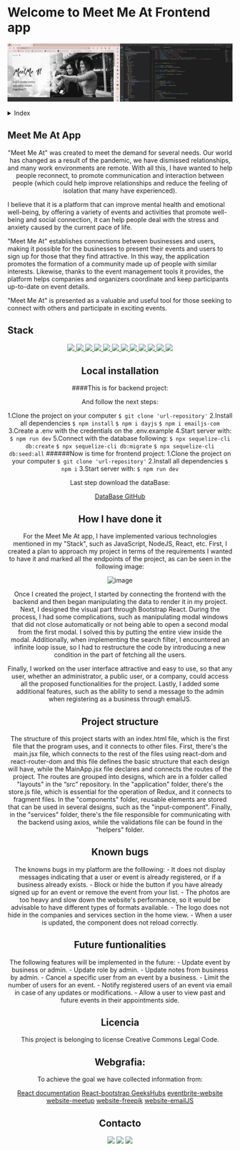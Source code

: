 # Welcome to Meet Me At Frontend app  
<p aling="center"><img src="./MeetMeAt/src/assets/mainpicture.jpg"/></p>

<details>
  <summary>Index</summary>
  <ol>
    <li><a href="#meet-me-at-app">About Meet Me At app</a></li>
    <li><a href="#stack">Stack</a></li>
    <li><a href="#local-instalation">Local installation</a></li>
    <li><a href="#how-i-have-done-it">How I done it</a></li>
    <li><a href="#project-structure">Project structure</a></li>
    <li><a href="#known-bugs">Known bugs</a></li>
    <li><a href="#future-functionalities">Future funtionalities</a></li>
    <li><a href="#licence">Licence</a></li>
    <li><a href="#webgraphy">Webgraphy</a></li>
    <li><a href="#contact">Contact</a></li>
  </ol>
</details>

## Meet Me At App

<p align="center">"Meet Me At" was created to meet the demand for several needs. Our world has changed as a result of the pandemic, we have dismissed relationships, and many work environments are remote. With all this, I have wanted to help people reconnect, to promote communication and interaction between people (which could help improve relationships and reduce the feeling of isolation that many have experienced).

I believe that it is a platform that can improve mental health and emotional well-being, by offering a variety of events and activities that promote well-being and social connection, it can help people deal with the stress and anxiety caused by the current pace of life.

"Meet Me At" establishes connections between businesses and users, making it possible for the businesses to present their events and users to sign up for those that they find attractive. In this way, the application promotes the formation of a community made up of people with similar interests. Likewise, thanks to the event management tools it provides, the platform helps companies and organizers coordinate and keep participants up-to-date on event details. 

"Meet Me At" is presented as a valuable and useful tool for those seeking to connect with others and participate in exciting events.</p>



## Stack
<div align="center">
<a href="https://www.reactjs.com/">
    <img src= "https://img.shields.io/badge/React-20232A?style=for-the-badge&logo=react&logoColor=61DAFB"/>
</a>
<a href="https://developer.mozilla.org/es/docs/Web/JavaScript">
    <img src= "https://img.shields.io/badge/javascipt-EFD81D?style=for-the-badge&logo=javascript&logoColor=black"/>
</a>
 <a href="https://redux.js.org/">
    <img src= "https://user-images.githubusercontent.com/121863208/227808568-89a147ae-a047-4b1c-8065-9de44bd9bcb2.svg"/>
</a>
<a href="https://react-bootstrap.github.io/">
    <img src= "https://user-images.githubusercontent.com/121863208/227808594-021a15ab-7e14-454b-b977-4a5ade8287ed.svg"/>
</a>
<a href="https://nodejs.org/en">
    <img src= "https://user-images.githubusercontent.com/121863208/227808607-7170e528-cc5d-4a04-a7ec-edfad90e2a1e.svg"/>
</a>
<a href="https://github.com/">
    <img src= "https://user-images.githubusercontent.com/121863208/227808612-8d3f0fee-99d9-45d8-8274-6584c9ac0b38.svg"/>
</a>
<a href="https://git-scm.com/downloads">
    <img src= "https://user-images.githubusercontent.com/121863208/227808620-cd6e5d5c-dd63-4a9d-b19d-0983807cae95.svg"/>
</a>
<a href="https://aws.amazon.com/es/">
    <img src= "https://user-images.githubusercontent.com/121863208/227808635-e232785c-0d4c-4067-ad94-c33a707c3d17.svg"/>
</a>
<a href="https://developer.mozilla.org/es/docs/Web/CSS">
    <img src= "https://user-images.githubusercontent.com/121863208/227808642-a8dcfecb-74b9-4796-8b2b-7bfe5cf1b4ba.svg"/>
</a>
<a href="https://nextjs.org/">
    <img src= "https://user-images.githubusercontent.com/121863208/227808660-c8b59b3d-34bd-446f-83e1-8157f5a09b98.svg"/>
</a>
<a href="https://expressjs.com/">
    <img src= "https://user-images.githubusercontent.com/121863208/227808665-1bf127e8-1ad3-4836-b42e-92bb5844a260.svg"/>
</a>
<a href="https://www.sequelize.org/">
    <img src= "https://img.shields.io/badge/sequelize-3C76C3?style=for-the-badge&logo=sequelize&logoColor=white"/>
</a>

## Local installation
####This is for backend project:

  And follow the next steps:

 1.Clone the project on your computer
    ` $ git clone 'url-repository' `
 2.Install all dependencies
    ` $ npm install `
    ` $ npm i dayjs `
    ` $ npm i emailjs-com `
 3.Create a .env with the credentials on the .env.example
 4.Start server with:
   ``` $ npm run dev ```
 5.Connect with the database following:
    ``` $ npx sequelize-cli db:create ```
    ``` $ npx sequelize-cli db:migrate ```
    ``` $ npx sequelize-cli db:seed:all ```
######Now is time for frontend project:
 1.Clone the project on your computer
    ` $ git clone 'url-repository' `
 2.Install all dependencies
    ` $ npm i `
 3.Start server with:
   ``` $ npm run dev ```

Last step download the dataBase:

 [DataBase GitHub](https://github.com/LauraSanchezLucas/lsl-MeetMeAt-Final-Project-GeeksHubs)

## How I have done it
For the Meet Me At app, I have implemented various technologies mentioned in my "Stack", such as JavaScript, NodeJS, React, etc. First, I created a plan to approach my project in terms of the requirements I wanted to have it and marked all the endpoints of the project, as can be seen in the following image:

![image](./assets/../MeetMeAt/src/assets/readmepicture1.jpg)

Once I created the project, I started by connecting the frontend with the backend and then began manipulating the data to render it in my project. Next, I designed the visual part through Bootstrap React. 
During the process, I had some complications, such as manipulating modal windows that did not close automatically or not being able to open a second modal from the first modal. I solved this by putting the entire view inside the modal. Additionally, when implementing the search filter, I encountered an infinite loop issue, so I had to restructure the code by introducing a new condition in the part of fetching all the users.

Finally, I worked on the user interface attractive and easy to use, so that any user, whether an administrator, a public user, or a company, could access all the proposed functionalities for the project. Lastly, I added some additional features, such as the ability to send a message to the admin when registering as a business through emailJS.

## Project structure

The structure of this project starts with an index.html file, which is the first file that the program uses, and it connects to other files. First, there's the main.jsx file, which connects to the rest of the files using react-dom and react-router-dom and this file defines the basic structure that each design will have, while the MainApp.jsx file declares and connects the routes of the project. The routes are grouped into designs, which are in a folder called "layouts" in the “src” repository. 
In the "application" folder, there's the store.js file, which is essential for the operation of Redux, and it connects to fragment files. 
In the "components" folder, reusable elements are stored that can be used in several designs, such as the "input-component". 
Finally, in the "services" folder, there's the file responsible for communicating with the backend using axios, while the validations file can be found in the "helpers" folder.

## Known bugs
 The knowns bugs in my platform are the folllowing:
    -   It does not display messages indicating that a user or event is already registered, or if a business already exists.
    -   Block or hide the button if you have already signed up for an event or remove the event from your list.
    -   The photos are too heavy and slow down the website's performance, so it would be advisable to have different types of formats available.
    -   The logo does not hide in the companies and services section in the home view.
    -   When a user is updated, the component does not reload correctly.

## Future funtionalities
The following features will be implemented in the future:
        -   Update event by business or admin.
        -   Update role by admin.
        -   Update notes from business by admin.
        -   Cancel a specific user from an event by a business.
        -   Limit the number of users for an event.
        -   Notify registered users of an event via email in case of any updates or modifications.
        -   Allow a user to view past and future events in their appointments side.

## Licencia
This project is belonging to license Creative Commons Legal Code.

## Webgrafia:
To achieve the goal we have collected information from:

[React documentation](https://www.reactjs.com/)
[React-bootstrap GeeksHubs](https://react-bootstrap.github.io/)
[eventbrite-website](https://www.eventbrite.es/d/spain--valencia/events/)
[website-meetup](https://www.meetup.com/es-ES/)
[website-freepik](https://www.freepik.es/)
[website-emailJS](https://www.emailjs.com/)


## Contacto

<a href = "laura:lausnclu@gmail.com"><img src="https://img.shields.io/badge/Gmail-C6362C?style=for-the-badge&logo=gmail&logoColor=white" target="_blank"></a>
<a href="https://www.linkedin.com/in/laura-sanchez-lucas-5b2222251" target="_blank"><img src="https://img.shields.io/badge/-LinkedIn-%230077B5?style=for-the-badge&logo=linkedin&logoColor=white" target="_blank"></a>
<a href="https://github.com/LauraSanchezLucas" target="_blank"><img src="https://img.shields.io/badge/github-24292F?style=for-the-badge&logo=github&logoColor=red" target="_blank"></a>